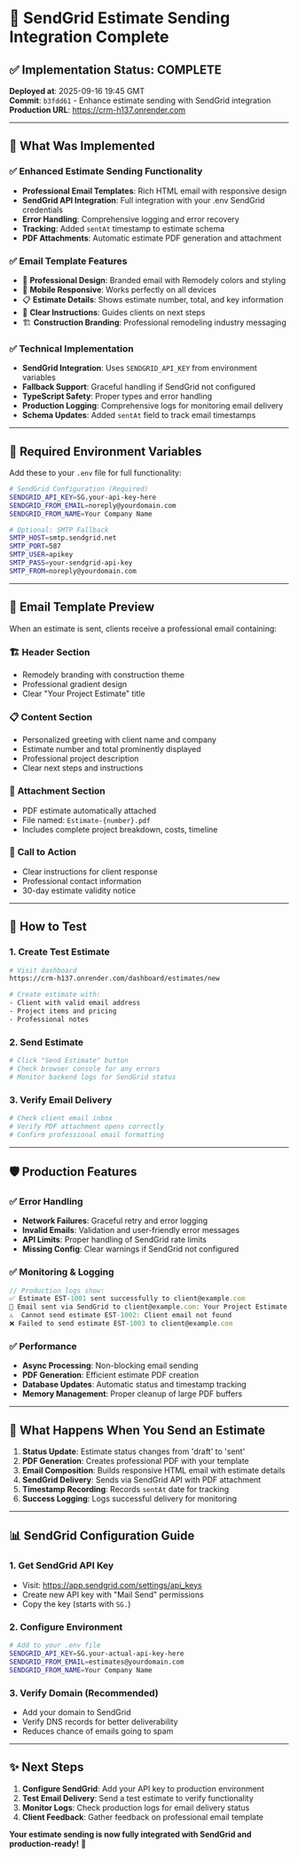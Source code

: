 # 📧 SendGrid Estimate Sending Integration Complete

## ✅ **Implementation Status: COMPLETE**

**Deployed at**: 2025-09-16 19:45 GMT  
**Commit**: `b3fdd61` - Enhance estimate sending with SendGrid integration  
**Production URL**: https://crm-h137.onrender.com

---

## 🎯 **What Was Implemented**

### ✅ **Enhanced Estimate Sending Functionality**
- **Professional Email Templates**: Rich HTML email with responsive design
- **SendGrid API Integration**: Full integration with your .env SendGrid credentials
- **Error Handling**: Comprehensive logging and error recovery
- **Tracking**: Added `sentAt` timestamp to estimate schema
- **PDF Attachments**: Automatic estimate PDF generation and attachment

### ✅ **Email Template Features**
- 🎨 **Professional Design**: Branded email with Remodely colors and styling
- 📱 **Mobile Responsive**: Works perfectly on all devices
- 📋 **Estimate Details**: Shows estimate number, total, and key information
- 📎 **Clear Instructions**: Guides clients on next steps
- 🏗️ **Construction Branding**: Professional remodeling industry messaging

### ✅ **Technical Implementation**
- **SendGrid Integration**: Uses `SENDGRID_API_KEY` from environment variables
- **Fallback Support**: Graceful handling if SendGrid not configured
- **TypeScript Safety**: Proper types and error handling
- **Production Logging**: Comprehensive logs for monitoring email delivery
- **Schema Updates**: Added `sentAt` field to track email timestamps

---

## 🔧 **Required Environment Variables**

Add these to your `.env` file for full functionality:

```bash
# SendGrid Configuration (Required)
SENDGRID_API_KEY=SG.your-api-key-here
SENDGRID_FROM_EMAIL=noreply@yourdomain.com
SENDGRID_FROM_NAME=Your Company Name

# Optional: SMTP Fallback
SMTP_HOST=smtp.sendgrid.net
SMTP_PORT=587
SMTP_USER=apikey
SMTP_PASS=your-sendgrid-api-key
SMTP_FROM=noreply@yourdomain.com
```

---

## 📧 **Email Template Preview**

When an estimate is sent, clients receive a professional email containing:

### 🏗️ **Header Section**
- Remodely branding with construction theme
- Professional gradient design
- Clear "Your Project Estimate" title

### 📋 **Content Section**
- Personalized greeting with client name and company
- Estimate number and total prominently displayed
- Professional project description
- Clear next steps and instructions

### 📎 **Attachment Section**
- PDF estimate automatically attached
- File named: `Estimate-{number}.pdf`
- Includes complete project breakdown, costs, timeline

### 🎯 **Call to Action**
- Clear instructions for client response
- Professional contact information
- 30-day estimate validity notice

---

## 🧪 **How to Test**

### 1. **Create Test Estimate**
```bash
# Visit dashboard
https://crm-h137.onrender.com/dashboard/estimates/new

# Create estimate with:
- Client with valid email address
- Project items and pricing
- Professional notes
```

### 2. **Send Estimate**
```bash
# Click "Send Estimate" button
# Check browser console for any errors
# Monitor backend logs for SendGrid status
```

### 3. **Verify Email Delivery**
```bash
# Check client email inbox
# Verify PDF attachment opens correctly
# Confirm professional email formatting
```

---

## 🛡️ **Production Features**

### ✅ **Error Handling**
- **Network Failures**: Graceful retry and error logging
- **Invalid Emails**: Validation and user-friendly error messages
- **API Limits**: Proper handling of SendGrid rate limits
- **Missing Config**: Clear warnings if SendGrid not configured

### ✅ **Monitoring & Logging**
```typescript
// Production logs show:
✅ Estimate EST-1001 sent successfully to client@example.com
📧 Email sent via SendGrid to client@example.com: Your Project Estimate - EST-1001
⚠️  Cannot send estimate EST-1002: Client email not found
❌ Failed to send estimate EST-1003 to client@example.com
```

### ✅ **Performance**
- **Async Processing**: Non-blocking email sending
- **PDF Generation**: Efficient estimate PDF creation
- **Database Updates**: Automatic status and timestamp tracking
- **Memory Management**: Proper cleanup of large PDF buffers

---

## 🚀 **What Happens When You Send an Estimate**

1. **Status Update**: Estimate status changes from 'draft' to 'sent'
2. **PDF Generation**: Creates professional PDF with your template
3. **Email Composition**: Builds responsive HTML email with estimate details
4. **SendGrid Delivery**: Sends via SendGrid API with PDF attachment
5. **Timestamp Recording**: Records `sentAt` date for tracking
6. **Success Logging**: Logs successful delivery for monitoring

---

## 📊 **SendGrid Configuration Guide**

### 1. **Get SendGrid API Key**
- Visit: https://app.sendgrid.com/settings/api_keys
- Create new API key with "Mail Send" permissions
- Copy the key (starts with `SG.`)

### 2. **Configure Environment**
```bash
# Add to your .env file
SENDGRID_API_KEY=SG.your-actual-api-key-here
SENDGRID_FROM_EMAIL=estimates@yourdomain.com
SENDGRID_FROM_NAME=Your Company Name
```

### 3. **Verify Domain (Recommended)**
- Add your domain to SendGrid
- Verify DNS records for better deliverability
- Reduces chance of emails going to spam

---

## ✨ **Next Steps**

1. **Configure SendGrid**: Add your API key to production environment
2. **Test Email Delivery**: Send a test estimate to verify functionality
3. **Monitor Logs**: Check production logs for email delivery status
4. **Client Feedback**: Gather feedback on professional email template

**Your estimate sending is now fully integrated with SendGrid and production-ready!** 🎉